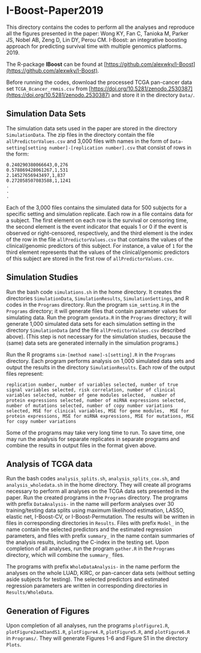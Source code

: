 # I-Boost-Paper2019

This directory contains the codes to perform all the analyses and reproduce all the figures presented in the paper: Wong KY, Fan C, Tanioka M, Parker JS, Nobel AB, Zeng D, Lin DY, Perou CM. I-Boost: an integrative boosting approach for predicting survival time with multiple genomics platforms. 2019.

The R-package **IBoost** can be found at [https://github.com/alexwky/I-Boost](https://github.com/alexwky/I-Boost).

Before running the codes, download the processed TCGA pan-cancer data set `TCGA_8cancer_rmmis.csv` from [https://doi.org/10.5281/zenodo.2530387](https://doi.org/10.5281/zenodo.2530387) and store it in the directory `Data/`.

## Simulation Data Sets

The simulation data sets used in the paper are stored in the directory `SimulationData`. The zip files in the directory contain the file `allPredictorValues.csv` and 3,000 files with names in the form of `Data-setting[setting number]-[replication number].csv` that consist of rows in the form:
```
0.240290380066643,0,276
0.578869428061267,1,531
2.14527656943497,1,837
0.272058507083588,1,1241
.
.
.
```
Each of the 3,000 files contains the simulated data for 500 subjects for a specific setting and simulation replicate. Each row in a file contains data for a subject. The first element on each row is the survival or censoring time, the second element is the event indicator that equals 1 or 0 if the event is observed or right-censored, respectively, and the third element is the index of the row in the file `allPredictorValues.csv` that contains the values of the clinical/genomic predictors of this subject. For instance, a value of `1` for the third element represents that the values of the clinical/genomic predictors of this subject are stored in the first row of `allPredictorValues.csv`.

## Simulation Studies

Run the bash code `simulations.sh` in the home directory. It creates the directories `SimulationData`, `SimulationResults`, `SimulationSettings`, and R codes in the `Programs` directory. Run the program `sim_setting.R` in the `Programs` directory; it will generate files that contain parameter values for simulating data. Run the program `gendata.R` in the `Programs` directory; it will generate 1,000 simulated data sets for each simulation setting in the directory `SimulationData` (and the file `allPredictorValues.csv` described above). (This step is not necessary for the simulation studies, because the (same) data sets are generated internally in the simulation programs.)

Run the R programs `sim-[method name]-s[setting].R` in the `Programs` directory. Each program performs analysis on 1,000 simulated data sets and output the results in the directory `SimulationResults`. Each row of the output files represent:
```
replication number, number of variables selected, number of true signal variables selected, risk correlation, number of clinical variables selected, number of gene modules selected,  number of protein expressions selected, number of miRNA expressions selected, number of mutations selected, number of copy number variations selected, MSE for clinical variables, MSE for gene modules,  MSE for protein expressions, MSE for miRNA expressions, MSE for mutations, MSE for copy number variations
```
Some of the programs may take very long time to run. To save time, one may run the analysis for separate replicates in separate programs and combine the results in output files in the format given above.

## Analysis of TCGA data

Run the bash codes `analysis_splits.sh`, `analysis_splits_cox.sh`, and `analysis_wholedata.sh` in the home directory. They will create all programs necessary to perform all analyses on the TCGA data sets presented in the paper. Run the created programs in the `Programs` directory. The programs with prefix `DataAnalysis-` in the name will perform analyses over 30 training/testing data splits using maximum likelihood estimation, LASSO, elastic net, I-Boost-CV, or I-Boost-Permutation. The results will be written in files in corresponding directories in `Results`. Files with prefix `Model_` in the name contain the selected predictors and the estimated regression parameters, and files with prefix `summary_` in the name contain summaries of the analysis results, including the C-index in the testing set. Upon completion of all analyses, run the program `gather.R` in the `Programs` directory, which will combine the `summary_` files.

The programs with prefix `WholeDataAnalysis-` in the name perform the analyses on the whole LUAD, KIRC, or pan-cancer data sets (without setting aside subjects for testing). The selected predictors and estimated regression parameters are written in corresponding directories in `Results/WholeData`.

## Generation of Figures

Upon completion of all analyses, run the programs `plotFigure1.R`, `plotFigure2and3andS1.R`, `plotFigure4.R`, `plotFigure5.R`, and `plotFigure6.R` in `Programs/`. They will generate Figures 1-6 and Figure S1 in the directory `Plots`.
